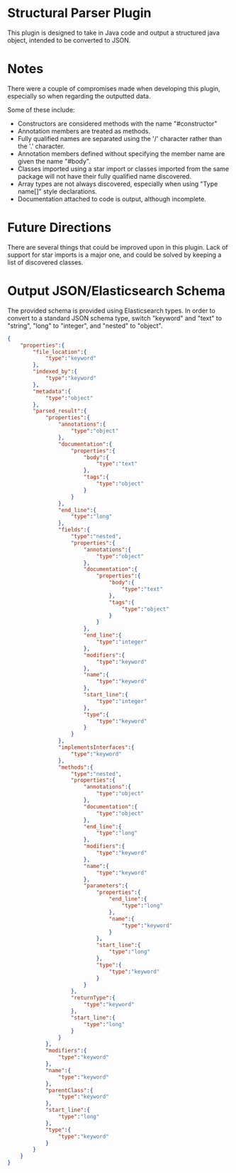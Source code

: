 # Structural Parser Plugin
This plugin is designed to take in Java code and output a structured java 
object, intended to be converted to JSON.

# Notes
There were a couple of compromises made when developing this plugin, especially
so when regarding the outputted data.
  
Some of these include:
   - Constructors are considered methods with the name "#constructor"
   - Annotation members are treated as methods.
   - Fully qualified names are separated using the '/' character rather than 
    the '.' character.
   - Annotation members defined without specifying the member name are given 
    the name "#body".
   - Classes imported using a star import or classes imported from the same 
    package will not have their fully qualified name discovered.  
   - Array types are not always discovered, especially when using
    "Type name[]" style declarations.
   - Documentation attached to code is output, although incomplete.
   
# Future Directions
There are several things that could be improved upon in this plugin. Lack of
support for star imports is a major one, and could be solved by keeping a list
of discovered classes. 

# Output JSON/Elasticsearch Schema
The provided schema is provided using Elasticsearch types. In order to convert
to a standard JSON schema type, switch "keyword" and "text" to "string", 
"long" to "integer", and "nested" to "object".

```json
{
    "properties":{
        "file_location":{
            "type":"keyword"
        },
        "indexed_by":{
            "type":"keyword"
        },
        "metadata":{
            "type":"object"
        },
        "parsed_result":{
            "properties":{
                "annotations":{
                    "type":"object"
                },
                "documentation":{
                    "properties":{
                        "body":{
                            "type":"text"
                        },
                        "tags":{
                            "type":"object"
                        }
                    }
                },
                "end_line":{
                    "type":"long"
                },
                "fields":{
                    "type":"nested",
                    "properties":{
                        "annotations":{
                            "type":"object"
                        },
                        "documentation":{
                            "properties":{
                                "body":{
                                    "type":"text"
                                },
                                "tags":{
                                    "type":"object"
                                }
                            }
                        },
                        "end_line":{
                            "type":"integer"
                        },
                        "modifiers":{
                            "type":"keyword"
                        },
                        "name":{
                            "type":"keyword"
                        },
                        "start_line":{
                            "type":"integer"
                        },
                        "type":{
                            "type":"keyword"
                        }
                    }
                },
                "implementsInterfaces":{
                    "type":"keyword"
                },
                "methods":{
                    "type":"nested",
                    "properties":{
                        "annotations":{
                            "type":"object"
                        },
                        "documentation":{
                            "type":"object"
                        },
                        "end_line":{
                            "type":"long"
                        },
                        "modifiers":{
                            "type":"keyword"
                        },
                        "name":{
                            "type":"keyword"
                        },
                        "parameters":{
                            "properties":{
                                "end_line":{
                                    "type":"long"
                                },
                                "name":{
                                    "type":"keyword"
                                }
                            },
                            "start_line":{
                                "type":"long"
                            },
                            "type":{
                                "type":"keyword"
                            }
                        }
                    },
                    "returnType":{
                        "type":"keyword"
                    },
                    "start_line":{
                        "type":"long"
                    }
                }
            },
            "modifiers":{
                "type":"keyword"
            },
            "name":{
                "type":"keyword"
            },
            "parentClass":{
                "type":"keyword"
            },
            "start_line":{
                "type":"long"
            },
            "type":{
                "type":"keyword"
            }
        }
    }
}
```